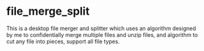 # file_merge_split
 
This is a desktop file merger and splitter which uses an algorithm designed by me to confidentially merge multiple files and unzip files, and algorithm to cut any file into pieces, support all file types.
